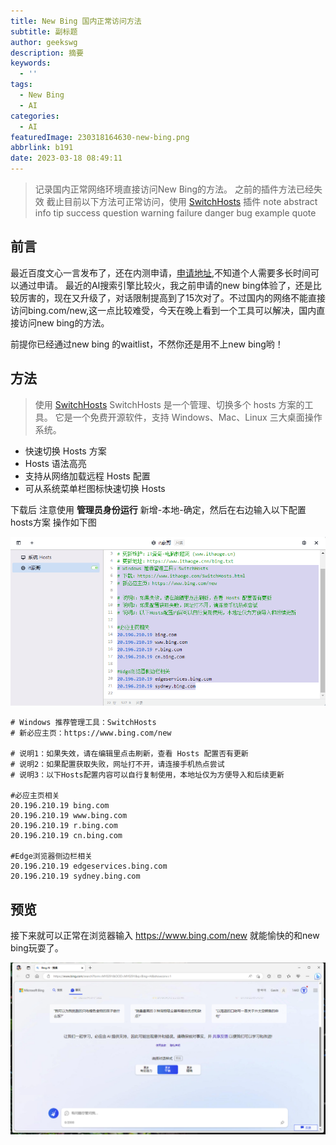```yaml
---
title: New Bing 国内正常访问方法
subtitle: 副标题
author: geekswg
description: 摘要
keywords:
  - ''
tags:
  - New Bing
  - AI
categories:
  - AI
featuredImage: 230318164630-new-bing.png
abbrlink: b191
date: 2023-03-18 08:49:11
---
```


> 记录国内正常网络环境直接访问New Bing的方法。
之前的插件方法已经失效
截止目前以下方法可正常访问，使用 [SwitchHosts](https://github.com/oldj/SwitchHosts) 插件
note abstract info tip success question warning failure danger bug example quote

## 前言
最近百度文心一言发布了，还在内测申请，[申请地址](https://yiyan.baidu.com/welcome),不知道个人需要多长时间可以通过申请。
最近的AI搜索引擎比较火，我之前申请的new bing体验了，还是比较厉害的，现在又升级了，对话限制提高到了15次对了。不过国内的网络不能直接访问bing.com/new,这一点比较难受，今天在晚上看到一个工具可以解决，国内直接访问new bing的方法。

前提你已经通过new bing 的waitlist，不然你还是用不上new bing哟！

<!--more-->
## 方法

> 使用 [SwitchHosts](https://github.com/oldj/SwitchHosts)
SwitchHosts 是一个管理、切换多个 hosts 方案的工具。 它是一个免费开源软件，支持 Windows、Mac、Linux 三大桌面操作系统。
* 快速切换 Hosts 方案
* Hosts 语法高亮
* 支持从网络加载远程 Hosts 配置
* 可从系统菜单栏图标快速切换 Hosts


下载后 注意使用 **管理员身份运行**
新增-本地-确定，然后在右边输入以下配置hosts方案
操作如下图


![配置](/imgs/posts/230318-switchhosts.png "配置")


```hosts
# Windows 推荐管理工具：SwitchHosts
# 新必应主页：https://www.bing.com/new

# 说明1：如果失效，请在编辑里点击刷新，查看 Hosts 配置否有更新
# 说明2：如果配置获取失败，网址打不开，请连接手机热点尝试
# 说明3：以下Hosts配置内容可以自行复制使用，本地址仅为方便导入和后续更新

#必应主页相关
20.196.210.19 bing.com
20.196.210.19 www.bing.com 
20.196.210.19 r.bing.com
20.196.210.19 cn.bing.com

#Edge浏览器侧边栏相关
20.196.210.19 edgeservices.bing.com
20.196.210.19 sydney.bing.com
```

## 预览
接下来就可以正常在浏览器输入 https://www.bing.com/new
就能愉快的和new bing玩耍了。

![new bing](/imgs/posts/230318164630-new-bing.png "new bing chat")

